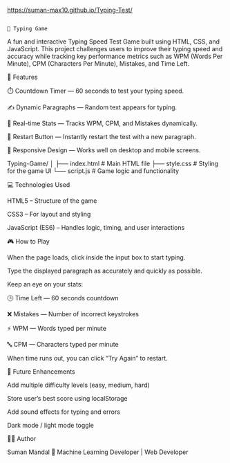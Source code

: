 


https://suman-max10.github.io/Typing-Test/

                                                                                          
                                                                                          
                                                                                          
                                                                                          🧠 Typing Game

A fun and interactive Typing Speed Test Game built using HTML, CSS, and JavaScript.
This project challenges users to improve their typing speed and accuracy while tracking key performance metrics such as WPM (Words Per Minute), CPM (Characters Per Minute), Mistakes, and Time Left.

🚀 Features

⏱️ Countdown Timer — 60 seconds to test your typing speed.

✍️ Dynamic Paragraphs — Random text appears for typing.

🧮 Real-time Stats — Tracks WPM, CPM, and Mistakes dynamically.

🔁 Restart Button — Instantly restart the test with a new paragraph.

📱 Responsive Design — Works well on desktop and mobile screens.


Typing-Game/
│
├── index.html        # Main HTML file
├── style.css         # Styling for the game UI
└── script.js         # Game logic and functionality

💻 Technologies Used

HTML5 – Structure of the game

CSS3 – For layout and styling

JavaScript (ES6) – Handles logic, timing, and user interactions



🎮 How to Play

When the page loads, click inside the input box to start typing.

Type the displayed paragraph as accurately and quickly as possible.

Keep an eye on your stats:

🕒 Time Left — 60 seconds countdown

❌ Mistakes — Number of incorrect keystrokes

⚡ WPM — Words typed per minute

🔤 CPM — Characters typed per minute

When time runs out, you can click “Try Again” to restart.

🧠 Future Enhancements

Add multiple difficulty levels (easy, medium, hard)

Store user’s best score using localStorage

Add sound effects for typing and errors

Dark mode / light mode toggle

👨‍💻 Author




Suman Mandal
💼 Machine Learning Developer | Web Developer



